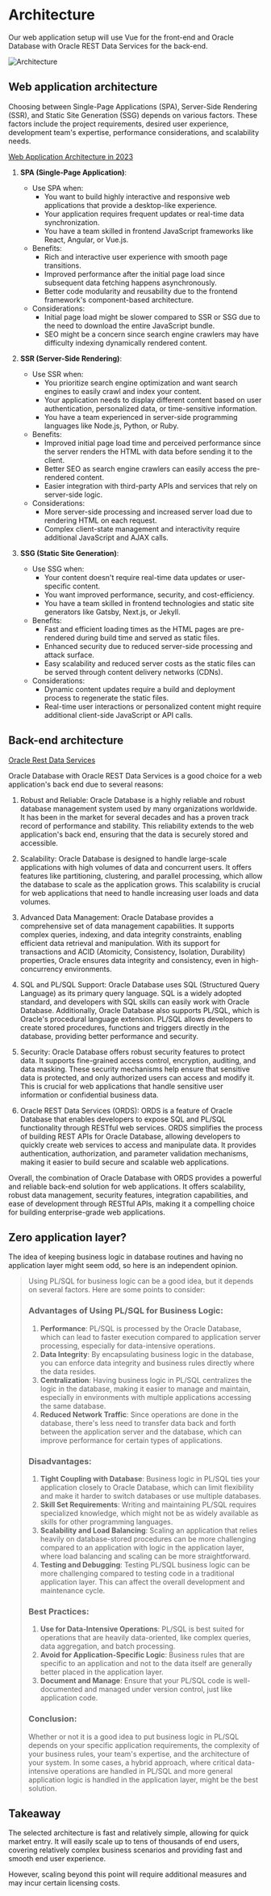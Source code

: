 # Architecture

Our web application setup will use Vue for the front-end and Oracle Database with Oracle REST Data Services for the back-end.

![Architecture](./architecture.png)

## Web application architecture

Choosing between Single-Page Applications (SPA), Server-Side Rendering (SSR), and Static Site Generation (SSG) depends on various factors. These factors include the project requirements, desired user experience, development team's expertise, performance considerations, and scalability needs.

[Web Application Architecture in 2023](https://mobidev.biz/blog/web-application-architecture-types)

1. **SPA (Single-Page Application)**:

   - Use SPA when:
     - You want to build highly interactive and responsive web applications that provide a desktop-like experience.
     - Your application requires frequent updates or real-time data synchronization.
     - You have a team skilled in frontend JavaScript frameworks like React, Angular, or Vue.js.
   - Benefits:
     - Rich and interactive user experience with smooth page transitions.
     - Improved performance after the initial page load since subsequent data fetching happens asynchronously.
     - Better code modularity and reusability due to the frontend framework's component-based architecture.
   - Considerations:
     - Initial page load might be slower compared to SSR or SSG due to the need to download the entire JavaScript bundle.
     - SEO might be a concern since search engine crawlers may have difficulty indexing dynamically rendered content.

2. **SSR (Server-Side Rendering)**:

   - Use SSR when:
     - You prioritize search engine optimization and want search engines to easily crawl and index your content.
     - Your application needs to display different content based on user authentication, personalized data, or time-sensitive information.
     - You have a team experienced in server-side programming languages like Node.js, Python, or Ruby.
   - Benefits:
     - Improved initial page load time and perceived performance since the server renders the HTML with data before sending it to the client.
     - Better SEO as search engine crawlers can easily access the pre-rendered content.
     - Easier integration with third-party APIs and services that rely on server-side logic.
   - Considerations:
     - More server-side processing and increased server load due to rendering HTML on each request.
     - Complex client-state management and interactivity require additional JavaScript and AJAX calls.

3. **SSG (Static Site Generation)**:
   - Use SSG when:
     - Your content doesn't require real-time data updates or user-specific content.
     - You want improved performance, security, and cost-efficiency.
     - You have a team skilled in frontend technologies and static site generators like Gatsby, Next.js, or Jekyll.
   - Benefits:
     - Fast and efficient loading times as the HTML pages are pre-rendered during build time and served as static files.
     - Enhanced security due to reduced server-side processing and attack surface.
     - Easy scalability and reduced server costs as the static files can be served through content delivery networks (CDNs).
   - Considerations:
     - Dynamic content updates require a build and deployment process to regenerate the static files.
     - Real-time user interactions or personalized content might require additional client-side JavaScript or API calls.

## Back-end architecture

[Oracle Rest Data Services](https://www.oracle.com/database/technologies/appdev/rest.html)

Oracle Database with Oracle REST Data Services is a good choice for a web application's back end due to several reasons:

1. Robust and Reliable: Oracle Database is a highly reliable and robust database management system used by many organizations worldwide. It has been in the market for several decades and has a proven track record of performance and stability. This reliability extends to the web application's back end, ensuring that the data is securely stored and accessible.

2. Scalability: Oracle Database is designed to handle large-scale applications with high volumes of data and concurrent users. It offers features like partitioning, clustering, and parallel processing, which allow the database to scale as the application grows. This scalability is crucial for web applications that need to handle increasing user loads and data volumes.

3. Advanced Data Management: Oracle Database provides a comprehensive set of data management capabilities. It supports complex queries, indexing, and data integrity constraints, enabling efficient data retrieval and manipulation. With its support for transactions and ACID (Atomicity, Consistency, Isolation, Durability) properties, Oracle ensures data integrity and consistency, even in high-concurrency environments.

4. SQL and PL/SQL Support: Oracle Database uses SQL (Structured Query Language) as its primary query language. SQL is a widely adopted standard, and developers with SQL skills can easily work with Oracle Database. Additionally, Oracle Database also supports PL/SQL, which is Oracle's procedural language extension. PL/SQL allows developers to create stored procedures, functions and triggers directly in the database, providing better performance and security.

5. Security: Oracle Database offers robust security features to protect data. It supports fine-grained access control, encryption, auditing, and data masking. These security mechanisms help ensure that sensitive data is protected, and only authorized users can access and modify it. This is crucial for web applications that handle sensitive user information or confidential business data.

6. Oracle REST Data Services (ORDS): ORDS is a feature of Oracle Database that enables developers to expose SQL and PL/SQL functionality through RESTful web services. ORDS simplifies the process of building REST APIs for Oracle Database, allowing developers to quickly create web services to access and manipulate data. It provides authentication, authorization, and parameter validation mechanisms, making it easier to build secure and scalable web applications.

Overall, the combination of Oracle Database with ORDS provides a powerful and reliable back-end solution for web applications. It offers scalability, robust data management, security features, integration capabilities, and ease of development through RESTful APIs, making it a compelling choice for building enterprise-grade web applications.

## Zero application layer?

The idea of keeping business logic in database routines and having no application layer might seem odd, so here is an independent opinion.

> Using PL/SQL for business logic can be a good idea, but it depends on several factors. Here are some points to consider:
>
> ### Advantages of Using PL/SQL for Business Logic:
>
> 1. **Performance**: PL/SQL is processed by the Oracle Database, which can lead to faster execution compared to application server processing, especially for data-intensive operations.
> 2. **Data Integrity**: By encapsulating business logic in the database, you can enforce data integrity and business rules directly where the data resides.
> 3. **Centralization**: Having business logic in PL/SQL centralizes the logic in the database, making it easier to manage and maintain, especially in environments with multiple applications accessing the same database.
> 4. **Reduced Network Traffic**: Since operations are done in the database, there's less need to transfer data back and forth between the application server and the database, which can improve performance for certain types of applications.
>
> ### Disadvantages:
>
> 1. **Tight Coupling with Database**: Business logic in PL/SQL ties your application closely to Oracle Database, which can limit flexibility and make it harder to switch databases or use multiple databases.
> 2. **Skill Set Requirements**: Writing and maintaining PL/SQL requires specialized knowledge, which might not be as widely available as skills for other programming languages.
> 3. **Scalability and Load Balancing**: Scaling an application that relies heavily on database-stored procedures can be more challenging compared to an application with logic in the application layer, where load balancing and scaling can be more straightforward.
> 4. **Testing and Debugging**: Testing PL/SQL business logic can be more challenging compared to testing code in a traditional application layer. This can affect the overall development and maintenance cycle.
>
> ### Best Practices:
>
> 1. **Use for Data-Intensive Operations**: PL/SQL is best suited for operations that are heavily data-oriented, like complex queries, data aggregation, and batch processing.
> 2. **Avoid for Application-Specific Logic**: Business rules that are specific to an application and not to the data itself are generally better placed in the application layer.
> 3. **Document and Manage**: Ensure that your PL/SQL code is well-documented and managed under version control, just like application code.
>
> ### Conclusion:
>
> Whether or not it is a good idea to put business logic in PL/SQL depends on your specific application requirements, the complexity of your business rules, your team's expertise, and the architecture of your system. In some cases, a hybrid approach, where critical data-intensive operations are handled in PL/SQL and more general application logic is handled in the application layer, might be the best solution.

## Takeaway

The selected architecture is fast and relatively simple, allowing for quick market entry. It will easily scale up to tens of thousands of end users, covering relatively complex business scenarios and providing fast and smooth end user experience.

However, scaling beyond this point will require additional measures and may incur certain licensing costs.

